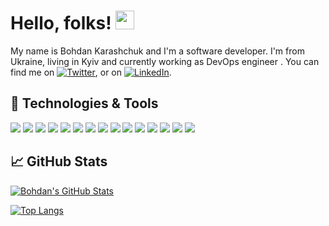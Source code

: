 # Hello, folks! <img src="https://raw.githubusercontent.com/MartinHeinz/MartinHeinz/master/wave.gif" width="30px">
My name is Bohdan Karashchuk and I'm a software developer. I'm from Ukraine, living in Kyiv and currently working as DevOps engineer . You can find me on [![Twitter][1.2]][1],  or on [![LinkedIn][3.2]][3].
## 🔧 Technologies & Tools
![](https://img.shields.io/badge/OS-Windows-informational?style=flat&logo=Windows&logoColor=white&color=2bbc8a)
![](https://img.shields.io/badge/OS-macOs-informational?style=flat&logo=macOs&logoColor=white&color=2bbc8a)
![](https://img.shields.io/badge/Editor-VsCode-informational?style=flat&logo=VisualStudioCode&logoColor=white&color=2bbc8a)
![](https://img.shields.io/badge/Code-C%23-informational?style=flat&logo=CSharp&logoColor=white&color=2bbc8a)
![](https://img.shields.io/badge/Shell-Bash-informational?style=flat&logo=gnu-bash&logoColor=white&color=2bbc8a)
![](https://img.shields.io/badge/Tools-PostgreSQL-informational?style=flat&logo=postgresql&logoColor=white&color=2bbc8a)
![](https://img.shields.io/badge/Tools-SQLServer-informational?style=flat&logo=MicrosoftSQLServer&logoColor=white&color=2bbc8a)
![](https://img.shields.io/badge/Cloud-AWS-informational?style=flat&logo=AmazonAWS&logoColor=white&color=2bbc8a)
![](https://img.shields.io/badge/Cloud-GCP-informational?style=flat&logo=GoogleCloud&logoColor=white&color=2bbc8a)
![](https://img.shields.io/badge/CI/CD-Jenkins-informational?style=flat&logo=Jenkins&logoColor=white&color=2bbc8a)
![](https://img.shields.io/badge/MyLove-.Net-informational?style=flat&logo=.Net&logoColor=white&color=2bbc8a)
![](https://img.shields.io/badge/Tools-Docker-informational?style=flat&logo=Docker&logoColor=white&color=2bbc8a)
![](https://img.shields.io/badge/Tools-K8S-informational?style=flat&logo=Kubernetes&logoColor=white&color=2bbc8a)
![](https://img.shields.io/badge/IaaC-Terraform-informational?style=flat&logo=Terraform&logoColor=white&color=2bbc8a)
![](https://img.shields.io/badge/Future-Node.Js-informational?style=flat&logo=Node.Js&logoColor=white&color=2bbc8a)

## &#x1f4c8; GitHub Stats


<a href="https://github.com/eternityduck/eternityduck">
  <img align="center" src="https://github-readme-stats.vercel.app/api?username=eternityduck&show_icons=true&line_height=27&count_private=true&title_color=ffffff&text_color=c9cacc&icon_color=2bbc8a&bg_color=1d1f21" alt="Bohdan's GitHub Stats" />
</a>


</a>   

[![Top Langs](https://github-readme-stats.vercel.app/api/top-langs/?username=eternityduck&hide=html,css,&title_color=fff&icon_color=f9f9f9&text_color=9f9f9f&bg_color=151515)](https://github.com/eternityduck/github-readme-stats)




<!-- links to social media icons -->

<!-- icons with padding -->

[1.1]: http://i.imgur.com/tXSoThF.png (twitter icon with padding)
[2.1]: http://i.imgur.com/0o48UoR.png (github icon with padding)

<!-- icons without padding -->

[1.2]: http://i.imgur.com/wWzX9uB.png (twitter icon without padding)
[2.2]: http://i.imgur.com/9I6NRUm.png (github icon without padding)
[3.2]: https://raw.githubusercontent.com/MartinHeinz/MartinHeinz/master/linkedin-3-16.png (LinkedIn icon without padding)


<!-- links to your social media accounts -->

[1]: https://twitter.com/ofcDISCO
[2]: https://github.com/eternityduck
[3]: https://www.linkedin.com/in/bohdan-karashchuk-7222b0205/


